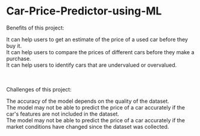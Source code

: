 # Car-Price-Predictor-using-ML

Benefits of this project:<br/>

It can help users to get an estimate of the price of a used car before they buy it.<br/>
It can help users to compare the prices of different cars before they make a purchase.<br/>
It can help users to identify cars that are undervalued or overvalued.

<br/><br/>
Challenges of this project:

The accuracy of the model depends on the quality of the dataset.<br/>
The model may not be able to predict the price of a car accurately if the car's features are not included in the dataset.<br/>
The model may not be able to predict the price of a car accurately if the market conditions have changed since the dataset was collected.<br/>
